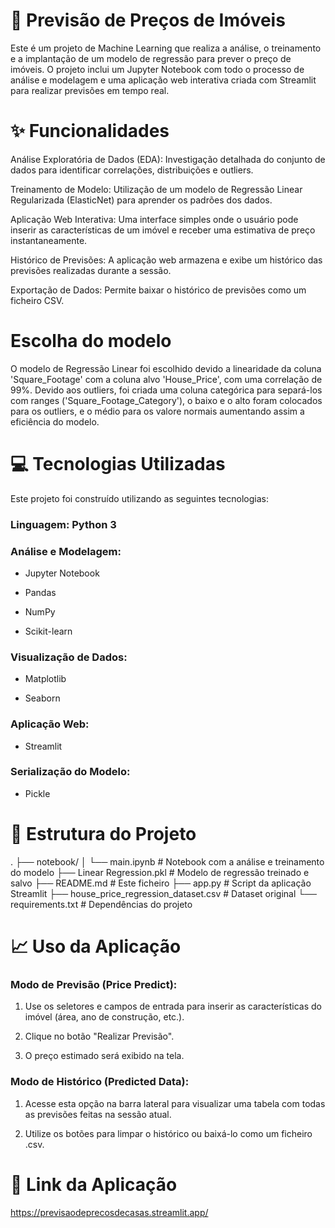 # 🏡 Previsão de Preços de Imóveis

Este é um projeto de Machine Learning que realiza a análise, o treinamento e a implantação de um modelo de regressão para prever o preço de imóveis. O projeto inclui um Jupyter Notebook com todo o processo de análise e modelagem e uma aplicação web interativa criada com Streamlit para realizar previsões em tempo real.

# ✨ Funcionalidades

Análise Exploratória de Dados (EDA): Investigação detalhada do conjunto de dados para identificar correlações, distribuições e outliers.

Treinamento de Modelo: Utilização de um modelo de Regressão Linear Regularizada (ElasticNet) para aprender os padrões dos dados.

Aplicação Web Interativa: Uma interface simples onde o usuário pode inserir as características de um imóvel e receber uma estimativa de preço instantaneamente.

Histórico de Previsões: A aplicação web armazena e exibe um histórico das previsões realizadas durante a sessão.

Exportação de Dados: Permite baixar o histórico de previsões como um ficheiro CSV.

# Escolha do modelo

O modelo de Regressão Linear foi escolhido devido a linearidade da coluna 'Square_Footage' com a coluna alvo 'House_Price', com uma correlação
de 99%. Devido aos outliers, foi criada uma coluna categórica para separá-los com ranges ('Square_Footage_Category'), o baixo e o alto foram colocados para os outliers, e o médio para os valore normais aumentando assim a eficiência do modelo.

# 💻 Tecnologias Utilizadas

Este projeto foi construído utilizando as seguintes tecnologias:

### Linguagem: Python 3

### Análise e Modelagem:

 - Jupyter Notebook

 - Pandas

 - NumPy

 - Scikit-learn

### Visualização de Dados:

 - Matplotlib

 - Seaborn

### Aplicação Web:

 - Streamlit

### Serialização do Modelo:

 - Pickle

# 📁 Estrutura do Projeto
.
├── notebook/
│   └── main.ipynb                      # Notebook com a análise e treinamento do modelo
├── Linear Regression.pkl               # Modelo de regressão treinado e salvo
├── README.md                           # Este ficheiro
├── app.py                              # Script da aplicação Streamlit
├── house_price_regression_dataset.csv  # Dataset original
└── requirements.txt                    # Dependências do projeto

# 📈 Uso da Aplicação

### Modo de Previsão (Price Predict):

1. Use os seletores e campos de entrada para inserir as características do imóvel (área, ano de construção, etc.).

2. Clique no botão "Realizar Previsão".

3. O preço estimado será exibido na tela.

### Modo de Histórico (Predicted Data):

1. Acesse esta opção na barra lateral para visualizar uma tabela com todas as previsões feitas na sessão atual.

2. Utilize os botões para limpar o histórico ou baixá-lo como um ficheiro .csv.

# 🔗 Link da Aplicação

https://previsaodeprecosdecasas.streamlit.app/
